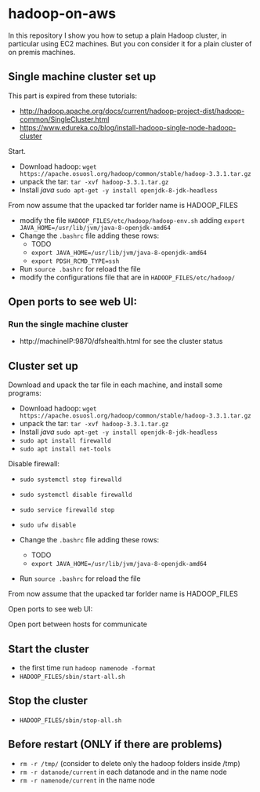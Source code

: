 # hadoop-on-aws
In this repository I show you how to setup a plain Hadoop cluster, in particular using EC2 machines.
But you con consider it for a plain cluster of on premis machines.

## Single machine cluster set up
This part is expired from these tutorials:
- http://hadoop.apache.org/docs/current/hadoop-project-dist/hadoop-common/SingleCluster.html
- https://www.edureka.co/blog/install-hadoop-single-node-hadoop-cluster

Start.
- Download hadoop: `wget https://apache.osuosl.org/hadoop/common/stable/hadoop-3.3.1.tar.gz`
- unpack the tar: `tar -xvf hadoop-3.3.1.tar.gz`
- Install _java_ `sudo apt-get -y install openjdk-8-jdk-headless`

From now assume that the upacked tar forlder name is HADOOP_FILES
- modify the file `HADOOP_FILES/etc/hadoop/hadoop-env.sh` adding `export JAVA_HOME=/usr/lib/jvm/java-8-openjdk-amd64`
- Change the `.bashrc` file adding these rows:
  - TODO 
  - `export JAVA_HOME=/usr/lib/jvm/java-8-openjdk-amd64`
  - `export PDSH_RCMD_TYPE=ssh`
- Run `source .bashrc` for reload the file
- modify the configurations file that are in `HADOOP_FILES/etc/hadoop/`

Open ports to see web UI:
- 
### Run the single machine cluster
- http://machineIP:9870/dfshealth.html for see the cluster status

## Cluster set up
Download and upack the tar file in each machine, and install some programs:
- Download hadoop: `wget https://apache.osuosl.org/hadoop/common/stable/hadoop-3.3.1.tar.gz`
- unpack the tar: `tar -xvf hadoop-3.3.1.tar.gz`
- Install _java_ `sudo apt-get -y install openjdk-8-jdk-headless`
- `sudo apt install firewalld`
- `sudo apt install net-tools`

Disable firewall:
- `sudo systemctl stop firewalld`
- `sudo systemctl disable firewalld`
- `sudo service firewalld stop`
- `sudo ufw disable`

- Change the `.bashrc` file adding these rows:
  - TODO 
  - `export JAVA_HOME=/usr/lib/jvm/java-8-openjdk-amd64`
- Run `source .bashrc` for reload the file

From now assume that the upacked tar forlder name is HADOOP_FILES

Open ports to see web UI:

Open port between hosts for communicate

## Start the cluster
- the first time run `hadoop namenode -format`
- `HADOOP_FILES/sbin/start-all.sh`

## Stop the cluster
- `HADOOP_FILES/sbin/stop-all.sh`

## Before restart (ONLY if there are problems)
- `rm -r /tmp/` (consider to delete only the hadoop folders inside /tmp)
- `rm -r datanode/current` in each datanode and in the name node
- `rm -r namenode/current` in the name node


